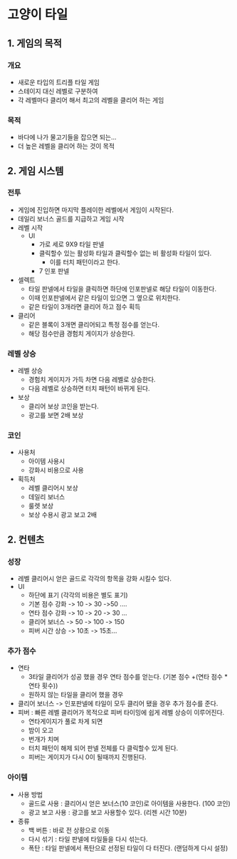 # 고양이 타일

## 1. 게임의 목적
### 개요
  - 새로운 타입의 트리플 타일 게임
  - 스테이지 대신 레벨로 구분하여
  - 각 레벨마다 클리어 해서 최고의 레벨을 클리어 하는 게임
### 목적
  - 바다에 나가 물고기들을 잡으면 되는...
  - 더 높은 레벨을 클리어 하는 것이 목적

## 2. 게임 시스템
### 전투
  - 게임에 진입하면 마지막 플레이한 레벨에서 게임이 시작된다.
  - 데일리 보너스 골드를 지급하고 게임 시작   
  - 레벨 시작
    - UI
      - 가로 세로 9X9 타일 판넬
      - 클릭할수 있는 활성화 타일과 클릭할수 없는 비 활성화 타일이 있다.
        - 이를 터치 패턴이라고 한다. 
      - 7 인포 판넬 
  - 셀렉트
    - 타일 판넬에서 타일을 클릭하면 하단에 인포판넬로 해당 타일이 이동한다.
    - 이때 인포판넬에서 같은 타일이 있으면 그 옆으로 위치한다.
    - 같은 타일이 3개라면 클리어 하고 점수 획득  
  - 클리어
    - 같은 블록이 3개면 클리어되고 특정 점수를 얻는다.
    - 해당 점수만큼 경험치 게이지가 상승한다.

### 레벨 상승
  - 레벨 상승
    - 경험치 게이지가 가득 차면 다음 레벨로 상승한다.
    - 다음 레벨로 상승하면 터치 패턴이 바뀌게 된다.
  - 보상
    - 클리어 보상 코인을 받는다.
    - 광고를 보면 2배 보상    

### 코인   
  - 사용처
    - 아이템 사용시
    - 강화시 비용으로 사용 
  - 획득처
    - 레벨 클리어시 보상
    - 데일리 보너스
    - 룰렛 보상
    - 보상 수용시 광고 보고 2배   

## 2. 컨텐츠
### 성장
  - 레벨 클리어시 얻은 골드로 각각의 항목을 강화 시킬수 있다. 
  - UI
    - 하단에 표기 (각각의 비용은 별도 표기)
    - 기본 점수 강화 -> 10 -> 30 ->50 .... 
    - 연타 점수 강화 -> 10 -> 20 -> 30 ...
    - 클리어 보너스 -> 50 -> 100 -> 150
    - 피버 시간 상승 -> 10초 -> 15초...  
### 추가 점수
  - 연타
    - 3타일 클리어가 성공 했을 경우 연타 점수를 얻는다. (기본 점수 +(연타 점수 * 연타 횟수))
    - 원하지 않는 타일을 클리어 했을 경우     
  - 클리어 보너스 -> 인포판넬에 타일이 모두 클리어 됐을 경우 추가 점수를 준다.
  - 피버 : 빠른 레벨 클리어가 목적으로 피버 타이밍에 쉽게 레벨 상승이 이루어진다.
    - 연타게이지가 풀로 차게 되면
    - 밤이 오고
    - 번개가 치며
    - 터치 패턴이 해제 되어 판넬 전체를 다 클릭할수 있게 된다.
    - 피버는 게이지가 다시 0이 될때까지 진행된다.  
### 아이템
  - 사용 방법
    - 골드로 사용 : 클리어시 얻은 보너스(10 코인)로 아이템을 사용한다. (100 코인)
    - 광고 보고 사용 : 광고를 보고 사용할수 있다. (리젠 시간 10분)  
  - 종류
    - 백 버튼 : 바로 전 상황으로 이동
    - 다시 섞기 : 타일 판넬에 타일들을 다시 섞는다.
    - 폭탄 : 타일 판넬에서 폭탄으로 선정된 타일이 다 터진다. (랜덤하게 다시 설정) 
